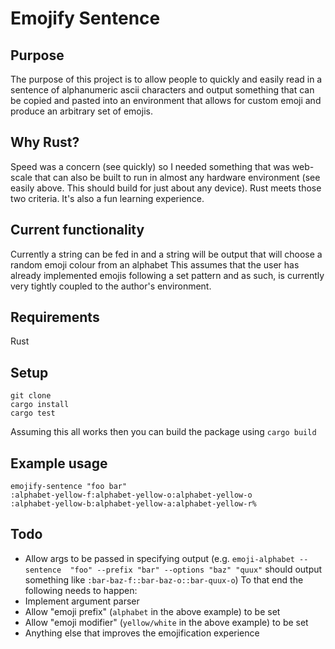 # Emojify Sentence
## Purpose
The purpose of this project is to allow people to quickly and easily read in a sentence of alphanumeric ascii
characters and output something that can be copied and pasted into an environment
that allows for custom emoji and produce an arbitrary set of emojis.

## Why Rust?
Speed was a concern (see quickly) so I needed something that was web-scale that can also be built
to run in almost any hardware environment (see easily above. This should build for just about any device).
Rust meets those two criteria. It's also a fun learning experience.

## Current functionality
Currently a string can be fed in and a string will be output that will choose a random emoji colour from an alphabet
This assumes that the user has already implemented emojis following a set pattern and as such, is currently very
tightly coupled to the author's environment.

## Requirements
Rust

## Setup
`git clone`\
`cargo install`\
`cargo test`

Assuming this all works then you can build the package using `cargo build`

## Example usage
```shell
emojify-sentence "foo bar"
:alphabet-yellow-f:alphabet-yellow-o:alphabet-yellow-o        :alphabet-yellow-b:alphabet-yellow-a:alphabet-yellow-r%
```

## Todo
* Allow args to be passed in specifying output (e.g. `emoji-alphabet --sentence  "foo" --prefix "bar" --options "baz" "quux"` should
output something like `:bar-baz-f::bar-baz-o::bar-quux-o`)
To that end the following needs to happen:
* Implement argument parser
* Allow "emoji prefix" (`alphabet` in the above example) to be set
* Allow "emoji modifier" (`yellow/white` in the above example) to be set
* Anything else that improves the emojification experience
